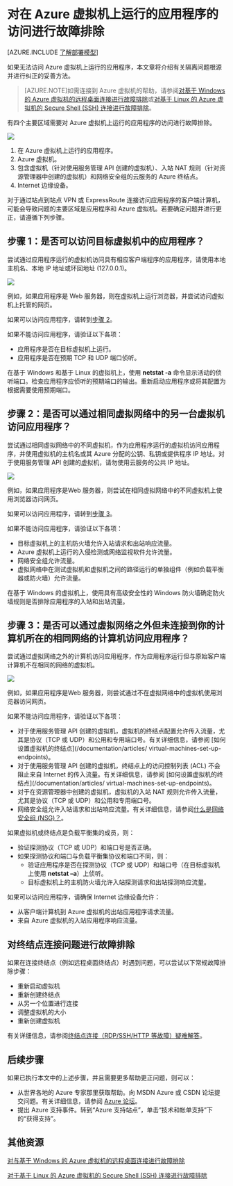 <properties
	pageTitle="排查 VM 上的应用程序访问问题 | Azure"
	description="如果无法访问 Azure 虚拟机上运行的应用程序，则可以按照这些步骤来隔离问题来源。"
	services="virtual-machines"
	documentationCenter=""
	authors="dsk-2015"
	manager="timlt"
	editor=""
	tags="top-support-issue,azure-service-management,azure-resource-manager"/>

<tags
	ms.service="virtual-machines"
	ms.date="11/17/2015"
	wacn.date="01/14/2016"/>

# 对在 Azure 虚拟机上运行的应用程序的访问进行故障排除

[AZURE.INCLUDE [了解部署模型](../includes/learn-about-deployment-models-both-include.md)]


如果无法访问 Azure 虚拟机上运行的应用程序，本文章将介绍有关隔离问题根源并进行纠正的妥善方法。

> [AZURE.NOTE]如需连接到 Azure 虚拟机的帮助，请参阅[对基于 Windows 的 Azure 虚拟机的远程桌面连接进行故障排除](/documentation/articles/virtual-machines-troubleshoot-remote-desktop-connections)或[对基于 Linux 的 Azure 虚拟机的 Secure Shell (SSH) 连接进行故障排除](/documentation/articles/virtual-machines-troubleshoot-ssh-connections)。

有四个主要区域需要对 Azure 虚拟机上运行的应用程序的访问进行故障排除。

![](./media/virtual-machines-troubleshoot-access-application/tshoot_app_access1.png)

1.	在 Azure 虚拟机上运行的应用程序。
2.	Azure 虚拟机。
3.	包含虚拟机（针对使用服务管理 API 创建的虚拟机）、入站 NAT 规则（针对资源管理器中创建的虚拟机）和网络安全组的云服务的 Azure 终结点。
4.	Internet 边缘设备。

对于通过站点到站点 VPN 或 ExpressRoute 连接访问应用程序的客户端计算机，可能会导致问题的主要区域是应用程序和 Azure 虚拟机。若要确定问题并进行更正，请遵循下列步骤。

## 步骤 1：是否可以访问目标虚拟机中的应用程序？

尝试通过应用程序运行的虚拟机访问具有相应客户端程序的应用程序，请使用本地主机名、本地 IP 地址或环回地址 (127.0.0.1)。

![](./media/virtual-machines-troubleshoot-access-application/tshoot_app_access2.png)

例如，如果应用程序是 Web 服务器，则在虚拟机上运行浏览器，并尝试访问虚拟机上托管的网页。

如果可以访问应用程序，请转到[步骤 2](#step2)。

如果不能访问应用程序，请验证以下各项：

- 应用程序是否在目标虚拟机上运行。
- 应用程序是否在预期 TCP 和 UDP 端口侦听。

在基于 Windows 和基于 Linux 的虚拟机上，使用 **netstat -a** 命令显示活动的侦听端口。检查应用程序应侦听的预期端口的输出。重新启动应用程序或将其配置为根据需要使用预期端口。

## <a id="step2"></a>步骤 2：是否可以通过相同虚拟网络中的另一台虚拟机访问应用程序？

尝试通过相同虚拟网络中的不同虚拟机，作为应用程序运行的虚拟机访问应用程序，并使用虚拟机的主机名或其 Azure 分配的公钥、私钥或提供程序 IP 地址。对于使用服务管理 API 创建的虚拟机，请勿使用云服务的公共 IP 地址。

![](./media/virtual-machines-troubleshoot-access-application/tshoot_app_access3.png)

例如，如果应用程序是Web 服务器，则尝试在相同虚拟网络中的不同虚拟机上使用浏览器访问网页。

如果可以访问应用程序，请转到[步骤 3](#step3)。

如果不能访问应用程序，请验证以下各项：

- 目标虚拟机上的主机防火墙允许入站请求和出站响应流量。
- Azure 虚拟机上运行的入侵检测或网络监视软件允许流量。
- 网络安全组允许流量。
- 虚拟网络中在测试虚拟机和虚拟机之间的路径运行的单独组件（例如负载平衡器或防火墙）允许流量。

在基于 Windows 的虚拟机上，使用具有高级安全性的 Windows 防火墙确定防火墙规则是否排除应用程序的入站和出站流量。

## <a id="step3"></a>步骤 3：是否可以通过虚拟网络之外但未连接到你的计算机所在的相同网络的计算机访问应用程序？

尝试通过虚拟网络之外的计算机访问应用程序，作为应用程序运行但与原始客户端计算机不在相同的网络的虚拟机。

![](./media/virtual-machines-troubleshoot-access-application/tshoot_app_access4.png)

例如，如果应用程序是Web 服务器，则尝试通过不在虚拟网络中的虚拟机使用浏览器访问网页。

如果不能访问应用程序，请验证以下各项：

- 对于使用服务管理 API 创建的虚拟机，虚拟机的终结点配置允许传入流量，尤其是协议（TCP 或 UDP）和公用和专用端口号。有关详细信息，请参阅 [如何设置虚拟机的终结点](/documentation/articles/ virtual-machines-set-up-endpoints)。
- 对于使用服务管理 API 创建的虚拟机，终结点上的访问控制列表 (ACL) 不会阻止来自 Internet 的传入流量。有关详细信息，请参阅 [如何设置虚拟机的终结点](/documentation/articles/ virtual-machines-set-up-endpoints)。
- 对于在资源管理器中创建的虚拟机，虚拟机的入站 NAT 规则允许传入流量，尤其是协议（TCP 或 UDP）和公用和专用端口号。
- 网络安全组允许入站请求和出站响应流量。有关详细信息，请参阅[什么是网络安全组 (NSG)？](/documentation/articles/virtual-networks-nsg)。

如果虚拟机或终结点是负载平衡集的成员，则：

- 验证探测协议（TCP 或 UDP）和端口号是否正确。
- 如果探测协议和端口与负载平衡集协议和端口不同，则：
	- 验证应用程序是否在探测协议（TCP 或 UDP）和端口号（在目标虚拟机上使用 **netstat –a**）上侦听。
	- 目标虚拟机上的主机防火墙允许入站探测请求和出站探测响应流量。

如果可以访问应用程序，请确保 Internet 边缘设备允许：

- 从客户端计算机到 Azure 虚拟机的出站应用程序请求流量。
- 来自 Azure 虚拟机的入站应用程序响应流量。

## 对终结点连接问题进行故障排除

如果在连接终结点（例如远程桌面终结点）时遇到问题，可以尝试以下常规故障排除步骤：

- 重新启动虚拟机
- 重新创建终结点
- 从另一个位置进行连接
- 调整虚拟机的大小
- 重新创建虚拟机

有关详细信息，请参阅[终结点连接（RDP/SSH/HTTP 等故障）疑难解答](https://social.msdn.microsoft.com/Forums/azure/en-US/538a8f18-7c1f-4d6e-b81c-70c00e25c93d/troubleshooting-endpoint-connectivity-rdpsshhttp-etc-failures?forum=WAVirtualMachinesforWindows)。

## 后续步骤

如果已执行本文中的上述步骤，并且需要更多帮助更正问题，则可以：

- 从世界各地的 Azure 专家那里获取帮助。向 MSDN Azure 或 CSDN 论坛提交问题。有关详细信息，请参阅 [Azure 论坛](/support/forums/)。
- 提出 Azure 支持事件。转到[](/support/contact/)“Azure 支持站点”，单击“技术和帐单支持”下的“获得支持”。

## 其他资源

[对与基于 Windows 的 Azure 虚拟机的远程桌面连接进行故障排除](/documentation/articles/virtual-machines-troubleshoot-remote-desktop-connections)

[对于基于 Linux 的 Azure 虚拟机的 Secure Shell (SSH) 连接进行故障排除](/documentation/articles/virtual-machines-troubleshoot-ssh-connections)

<!---HONumber=Mooncake_0104_2016-->